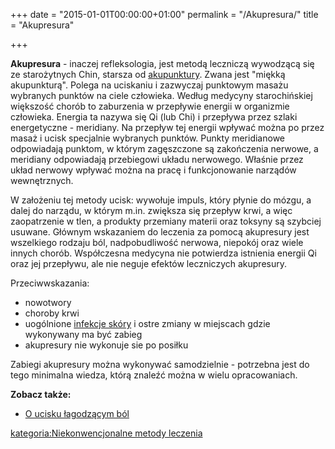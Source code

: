 +++
date = "2015-01-01T00:00:00+01:00"
permalink = "/Akupresura/"
title = "Akupresura"

+++

**Akupresura** - inaczej refleksologia, jest metodą leczniczą wywodzącą się ze starożytnych Chin, starsza od [akupunktury](/atopedia/Akupunktura "wikilink"). Zwana jest "miękką akupunkturą". Polega na uciskaniu i zazwyczaj punktowym masażu wybranych punktów na ciele człowieka. Według medycyny starochińskiej większość chorób to zaburzenia w przepływie energii w organizmie człowieka. Energia ta nazywa się Qi (lub Chi) i przepływa przez szlaki energetyczne - meridiany. Na przepływ tej energii wpływać można po przez masaż i ucisk specjalnie wybranych punktów. Punkty meridianowe odpowiadają punktom, w którym zagęszczone są zakończenia nerwowe, a meridiany odpowiadają przebiegowi układu nerwowego. Właśnie przez układ nerwowy wpływać można na pracę i funkcjonowanie narządów wewnętrznych.

W założeniu tej metody ucisk: wywołuje impuls, który płynie do mózgu, a dalej do narządu, w którym m.in. zwiększa się przepływ krwi, a więc zaopatrzenie w tlen, a produkty przemiany materii oraz toksyny są szybciej usuwane. Głównym wskazaniem do leczenia za pomocą akupresury jest wszelkiego rodzaju ból, nadpobudliwość nerwowa, niepokój oraz wiele innych chorób. Współczesna medycyna nie potwierdza istnienia energii Qi oraz jej przepływu, ale nie neguje efektów leczniczych akupresury.

Przeciwwskazania:

-   nowotwory
-   choroby krwi
-   uogólnione [infekcje skóry](/atopedia/Infekcja_skóry "wikilink") i ostre zmiany w miejscach gdzie wykonywany ma być zabieg
-   akupresury nie wykonuje sie po posiłku

Zabiegi akupresury można wykonywać samodzielnie - potrzebna jest do tego minimalna wiedza, którą znaleźć można w wielu opracowaniach.

**Zobacz także:**

-   [O ucisku łagodzącym ból](http://www.resmedica.pl/zdart20113.html)

[kategoria:Niekonwencjonalne metody leczenia](/atopedia/kategoria:Niekonwencjonalne_metody_leczenia "wikilink")